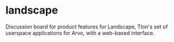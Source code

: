 # landscape

Discussion board for product features for Landscape, Tlon's set of userspace applications for Arvo, with a web-based interface.

